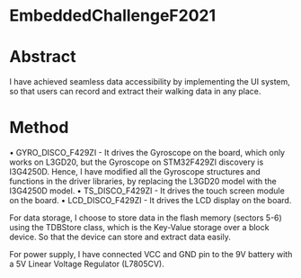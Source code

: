 # EmbeddedChallengeF2021

# Abstract
I have achieved seamless data accessibility by implementing the UI system, so that users can record and extract their walking data in any place. 
# Method
•	GYRO_DISCO_F429ZI - It drives the Gyroscope on the board, which only works on L3GD20, but the Gyroscope on STM32F429ZI discovery is I3G4250D. Hence, I have modified all the Gyroscope structures and functions in the driver libraries, by replacing the L3GD20 model with the I3G4250D model.
•	TS_DISCO_F429ZI - It drives the touch screen module on the board.
•	LCD_DISCO_F429ZI - It drives the LCD display on the board.

For data storage, I choose to store data in the flash memory (sectors 5-6) using the TDBStore class, which is the Key-Value storage over a block device. So that the device can store and extract data easily. 

For power supply, I have connected VCC and GND pin to the 9V battery with a 5V Linear Voltage Regulator (L7805CV).
